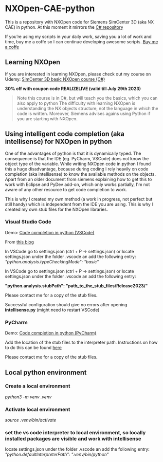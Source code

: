 # NXOpen-CAE-python

This is a repository with NXOpen code for Siemens SimCenter 3D (aka NX CAE) in python.
At this moment it mirrors the [C# repository](https://github.com/theScriptingEngineer/NXOpen-CAE)

If you’re using my scripts in your daily work, saving you a lot of work and time, buy me a coffe so I can continue developing awesome scripts.
[Buy me a coffe](https://www.buymeacoffee.com/theScriptingEngineer)

## Learning NXOpen

If you are interested in learning NXOpen, please check out my course on Udemy:
[SimCenter 3D basic NXOpen course (C#)](https://www.udemy.com/course/simcenter3d-basic-nxopen-course/?referralCode=4ABC27CFD7D2C57D220B%20)

**30% off with coupon code REALIZELIVE (valid till July 29th 2023)**
>Note this course is in C#, but will teach you the basics, which you can also apply to python
>The difficulty with learning NXOpen is understanding the NX objects structure, not the language in which the code is written.
>Moreover, Siemens advises agains using Python if you are starting with NXOpen.


## Using intelligent code completion (aka intellisense) for NXOpen in python

One of the advantages of python is that it is dynamically typed. The consequence is that the IDE (eg. PyCharm, VSCode) does not know
the object type of the variable.
While writing NXOpen code in python I found this a huge disadvantage, because during coding I rely heavily on code completion (aka intellisense)
to know the available methods on the objects.
Apart from an older document from siemens explaining how to get this to work with Eclipse and PyDev add-on, which only works partially, I'm not aware of any other resource to get code completion to work.

This is why I created my own method (a work in progress, not perfect but still handy) which is  independent from the IDE you are using.
This is why I created my own stub files for the NXOpen libraries. 


### Visual Studio Code

Demo: [Code completion in python (VSCode)](https://youtu.be/ODsZF7x7UoQ)

From [this blog](https://www.emmanuelgautier.com/blog/enable-vscode-python-type-checking)

In VSCode go to settings.json (ctrl + P -> settings.json) 
or locate settings.json under the folder .vscode an add the following entry:
*"python.analysis.typeCheckingMode": "basic"*

In VSCode go to settings.json (ctrl + P -> settings.json) 
or locate settings.json under the folder .vscode an add the following entry:

**"python.analysis.stubPath": "path_to_the_stub_files/Release2023/"**

Please contact me for a copy of the stub files.

Successful configuration should give no errors after opening **intellisense.py** (might need to restart VSCode)

### PyCharm

Demo: [Code completion in python (PyCharm)](https://youtu.be/468SGBALQQM)

Add the location of the stub files to the interpreter path. Instructions on how to do this can be found [here](https://www.jetbrains.com/help/pycharm/installing-uninstalling-and-reloading-interpreter-paths.html)

Please contact me for a copy of the stub files.

## Local python environment

### Create a local environment

*python3 -m venv .venv*


### Activate local environment

*source .venv/bin/activate*


### set the vs code interpreter to local environment, so locally installed packages are visible and work with intellisense

locate settings.json under the folder .vscode an add the following entry:
*"python.defaultInterpreterPath": ".venv/bin/python"*